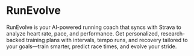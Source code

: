 # RunEvolve
RunEvolve is your AI-powered running coach that syncs with Strava to analyze heart rate, pace, and performance. Get personalized, research-backed training plans with intervals, tempo runs, and recovery tailored to your goals—train smarter, predict race times, and evolve your stride.
